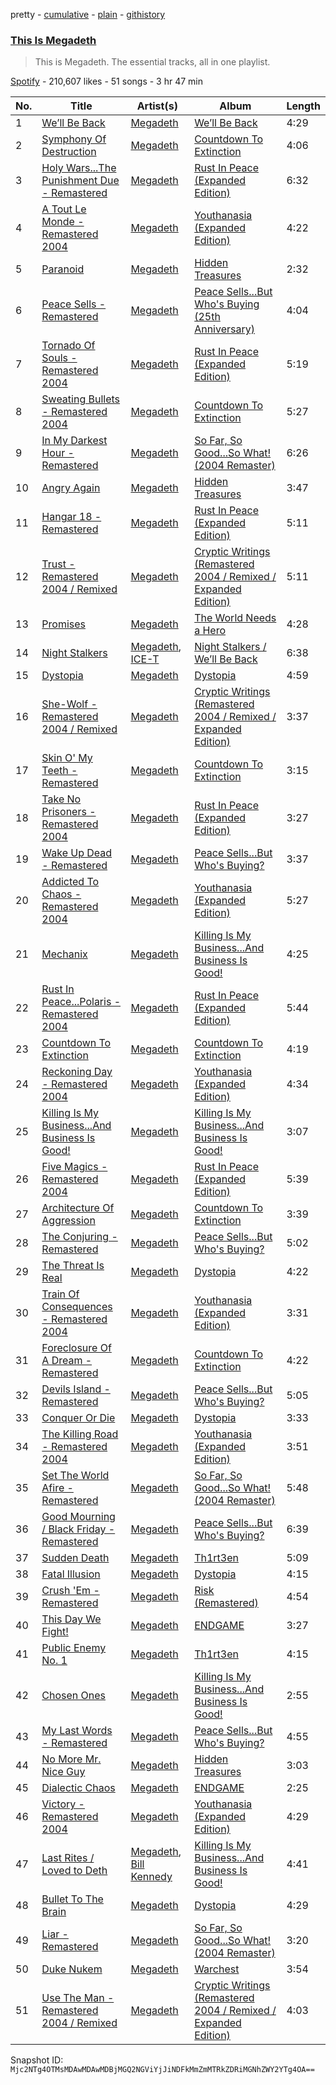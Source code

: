 pretty - [cumulative](/playlists/cumulative/37i9dQZF1DZ06evO17aFuo.md) - [plain](/playlists/plain/37i9dQZF1DZ06evO17aFuo) - [githistory](https://github.githistory.xyz/mackorone/spotify-playlist-archive/blob/main/playlists/plain/37i9dQZF1DZ06evO17aFuo)

### [This Is Megadeth](https://open.spotify.com/playlist/37i9dQZF1DZ06evO17aFuo)

> This is Megadeth\. The essential tracks, all in one playlist.

[Spotify](https://open.spotify.com/user/spotify) - 210,607 likes - 51 songs - 3 hr 47 min

| No. | Title | Artist(s) | Album | Length |
|---|---|---|---|---|
| 1 | [We’ll Be Back](https://open.spotify.com/track/4SsN1B9ZaSOFmBb4wVu1WB) | [Megadeth](https://open.spotify.com/artist/1Yox196W7bzVNZI7RBaPnf) | [We’ll Be Back](https://open.spotify.com/album/2aeNfVklb5vG8aThJMIQ69) | 4:29 |
| 2 | [Symphony Of Destruction](https://open.spotify.com/track/51TG9W3y9qyO8BY5RXKgnZ) | [Megadeth](https://open.spotify.com/artist/1Yox196W7bzVNZI7RBaPnf) | [Countdown To Extinction](https://open.spotify.com/album/1w9opfGdFtR3ulNHxnnO1e) | 4:06 |
| 3 | [Holy Wars...The Punishment Due \- Remastered](https://open.spotify.com/track/5LyRtsQLhcXmy50VXhQXXS) | [Megadeth](https://open.spotify.com/artist/1Yox196W7bzVNZI7RBaPnf) | [Rust In Peace \(Expanded Edition\)](https://open.spotify.com/album/0qaLL09EtF1hiUis7PRvaJ) | 6:32 |
| 4 | [A Tout Le Monde \- Remastered 2004](https://open.spotify.com/track/6olS0TmHmsGr0hXtcBsiVM) | [Megadeth](https://open.spotify.com/artist/1Yox196W7bzVNZI7RBaPnf) | [Youthanasia \(Expanded Edition\)](https://open.spotify.com/album/5UvUjC3G4UKSrwOeBA0qob) | 4:22 |
| 5 | [Paranoid](https://open.spotify.com/track/0WTc2jsUgF4Y2MOz0aYvsR) | [Megadeth](https://open.spotify.com/artist/1Yox196W7bzVNZI7RBaPnf) | [Hidden Treasures](https://open.spotify.com/album/3jfeL3OUh2Kimx9ZKja8fY) | 2:32 |
| 6 | [Peace Sells \- Remastered](https://open.spotify.com/track/5a2hIQWInPjqkkFiUEgxoX) | [Megadeth](https://open.spotify.com/artist/1Yox196W7bzVNZI7RBaPnf) | [Peace Sells...But Who's Buying \(25th Anniversary\)](https://open.spotify.com/album/4PqSk2iBHnsYQK0ecXjS9k) | 4:04 |
| 7 | [Tornado Of Souls \- Remastered 2004](https://open.spotify.com/track/4E5xVW505akJX0wcKj8Mpd) | [Megadeth](https://open.spotify.com/artist/1Yox196W7bzVNZI7RBaPnf) | [Rust In Peace \(Expanded Edition\)](https://open.spotify.com/album/0qaLL09EtF1hiUis7PRvaJ) | 5:19 |
| 8 | [Sweating Bullets \- Remastered 2004](https://open.spotify.com/track/6i7IXg8j7ZngiEOgBYjkhw) | [Megadeth](https://open.spotify.com/artist/1Yox196W7bzVNZI7RBaPnf) | [Countdown To Extinction](https://open.spotify.com/album/1w9opfGdFtR3ulNHxnnO1e) | 5:27 |
| 9 | [In My Darkest Hour \- Remastered](https://open.spotify.com/track/5LO0sJCkNMZYLYeGOvblLu) | [Megadeth](https://open.spotify.com/artist/1Yox196W7bzVNZI7RBaPnf) | [So Far, So Good...So What! \(2004 Remaster\)](https://open.spotify.com/album/5f4vbRLrRmoDH0zpdQnyrE) | 6:26 |
| 10 | [Angry Again](https://open.spotify.com/track/3CI1JP2ooMBSFjIy1u6Yrc) | [Megadeth](https://open.spotify.com/artist/1Yox196W7bzVNZI7RBaPnf) | [Hidden Treasures](https://open.spotify.com/album/3jfeL3OUh2Kimx9ZKja8fY) | 3:47 |
| 11 | [Hangar 18 \- Remastered](https://open.spotify.com/track/6b6uLZsoGhObYexIxnRbIb) | [Megadeth](https://open.spotify.com/artist/1Yox196W7bzVNZI7RBaPnf) | [Rust In Peace \(Expanded Edition\)](https://open.spotify.com/album/0qaLL09EtF1hiUis7PRvaJ) | 5:11 |
| 12 | [Trust \- Remastered 2004 / Remixed](https://open.spotify.com/track/5emb8RDOZtpXlw6D0eEQbz) | [Megadeth](https://open.spotify.com/artist/1Yox196W7bzVNZI7RBaPnf) | [Cryptic Writings \(Remastered 2004 / Remixed / Expanded Edition\)](https://open.spotify.com/album/208z3e7R5PgavBMdEZQcvL) | 5:11 |
| 13 | [Promises](https://open.spotify.com/track/0kAocIIQ0FP9NIKASAjVH5) | [Megadeth](https://open.spotify.com/artist/1Yox196W7bzVNZI7RBaPnf) | [The World Needs a Hero](https://open.spotify.com/album/5YFrdrFUHGgAvK8iXFxULa) | 4:28 |
| 14 | [Night Stalkers](https://open.spotify.com/track/27uMsh4uGnICXv12WQd4fN) | [Megadeth](https://open.spotify.com/artist/1Yox196W7bzVNZI7RBaPnf), [ICE\-T](https://open.spotify.com/artist/0eGh2jSWPBX5GuqIHoZJZG) | [Night Stalkers / We’ll Be Back](https://open.spotify.com/album/7E23y6lreAy6VWsxTnFx4s) | 6:38 |
| 15 | [Dystopia](https://open.spotify.com/track/0KiRc3f3OI9C7s0S1QjQNO) | [Megadeth](https://open.spotify.com/artist/1Yox196W7bzVNZI7RBaPnf) | [Dystopia](https://open.spotify.com/album/4sP7CAPrmdBD1ojBBrPxiV) | 4:59 |
| 16 | [She\-Wolf \- Remastered 2004 / Remixed](https://open.spotify.com/track/5MhNgheI9IjDxQS5XQ3Ojo) | [Megadeth](https://open.spotify.com/artist/1Yox196W7bzVNZI7RBaPnf) | [Cryptic Writings \(Remastered 2004 / Remixed / Expanded Edition\)](https://open.spotify.com/album/208z3e7R5PgavBMdEZQcvL) | 3:37 |
| 17 | [Skin O' My Teeth \- Remastered](https://open.spotify.com/track/7EFho37SrizYaQ2NVxLejd) | [Megadeth](https://open.spotify.com/artist/1Yox196W7bzVNZI7RBaPnf) | [Countdown To Extinction](https://open.spotify.com/album/1w9opfGdFtR3ulNHxnnO1e) | 3:15 |
| 18 | [Take No Prisoners \- Remastered 2004](https://open.spotify.com/track/1XFSSbQ9fApWNXZMAKllb6) | [Megadeth](https://open.spotify.com/artist/1Yox196W7bzVNZI7RBaPnf) | [Rust In Peace \(Expanded Edition\)](https://open.spotify.com/album/0qaLL09EtF1hiUis7PRvaJ) | 3:27 |
| 19 | [Wake Up Dead \- Remastered](https://open.spotify.com/track/1I3qfFMraXE0kAPtRERpok) | [Megadeth](https://open.spotify.com/artist/1Yox196W7bzVNZI7RBaPnf) | [Peace Sells...But Who's Buying?](https://open.spotify.com/album/4U8ZF5zDIRy4lBnnXBN2uO) | 3:37 |
| 20 | [Addicted To Chaos \- Remastered 2004](https://open.spotify.com/track/4Ka1hOiCQw1a5RVyzW4Xu1) | [Megadeth](https://open.spotify.com/artist/1Yox196W7bzVNZI7RBaPnf) | [Youthanasia \(Expanded Edition\)](https://open.spotify.com/album/5UvUjC3G4UKSrwOeBA0qob) | 5:27 |
| 21 | [Mechanix](https://open.spotify.com/track/2bfwYcc1FzkIym0XRkYb7F) | [Megadeth](https://open.spotify.com/artist/1Yox196W7bzVNZI7RBaPnf) | [Killing Is My Business...And Business Is Good!](https://open.spotify.com/album/0TFQuO4m3XR5pTJCFS88Qk) | 4:25 |
| 22 | [Rust In Peace...Polaris \- Remastered 2004](https://open.spotify.com/track/0803SWqmIJGvZ15B8zsewn) | [Megadeth](https://open.spotify.com/artist/1Yox196W7bzVNZI7RBaPnf) | [Rust In Peace \(Expanded Edition\)](https://open.spotify.com/album/0qaLL09EtF1hiUis7PRvaJ) | 5:44 |
| 23 | [Countdown To Extinction](https://open.spotify.com/track/1Mt6BsusgJJln2FMyGFLg1) | [Megadeth](https://open.spotify.com/artist/1Yox196W7bzVNZI7RBaPnf) | [Countdown To Extinction](https://open.spotify.com/album/1w9opfGdFtR3ulNHxnnO1e) | 4:19 |
| 24 | [Reckoning Day \- Remastered 2004](https://open.spotify.com/track/1Bw7kDeY4ZPfUo5UY18tOO) | [Megadeth](https://open.spotify.com/artist/1Yox196W7bzVNZI7RBaPnf) | [Youthanasia \(Expanded Edition\)](https://open.spotify.com/album/5UvUjC3G4UKSrwOeBA0qob) | 4:34 |
| 25 | [Killing Is My Business...And Business Is Good!](https://open.spotify.com/track/7ouSZGlGdhFjgbQpB7TZ1m) | [Megadeth](https://open.spotify.com/artist/1Yox196W7bzVNZI7RBaPnf) | [Killing Is My Business...And Business Is Good!](https://open.spotify.com/album/0TFQuO4m3XR5pTJCFS88Qk) | 3:07 |
| 26 | [Five Magics \- Remastered 2004](https://open.spotify.com/track/3tISv448Ikxvpq2ZrFyGG2) | [Megadeth](https://open.spotify.com/artist/1Yox196W7bzVNZI7RBaPnf) | [Rust In Peace \(Expanded Edition\)](https://open.spotify.com/album/0qaLL09EtF1hiUis7PRvaJ) | 5:39 |
| 27 | [Architecture Of Aggression](https://open.spotify.com/track/1BbocHcTYAu0wCS4NqgRsI) | [Megadeth](https://open.spotify.com/artist/1Yox196W7bzVNZI7RBaPnf) | [Countdown To Extinction](https://open.spotify.com/album/1w9opfGdFtR3ulNHxnnO1e) | 3:39 |
| 28 | [The Conjuring \- Remastered](https://open.spotify.com/track/0pv49erP5wxMZMnprRCqXT) | [Megadeth](https://open.spotify.com/artist/1Yox196W7bzVNZI7RBaPnf) | [Peace Sells...But Who's Buying?](https://open.spotify.com/album/4U8ZF5zDIRy4lBnnXBN2uO) | 5:02 |
| 29 | [The Threat Is Real](https://open.spotify.com/track/5qrlMOwqunICbaOZaKAoBN) | [Megadeth](https://open.spotify.com/artist/1Yox196W7bzVNZI7RBaPnf) | [Dystopia](https://open.spotify.com/album/4sP7CAPrmdBD1ojBBrPxiV) | 4:22 |
| 30 | [Train Of Consequences \- Remastered 2004](https://open.spotify.com/track/03Yv8adIIOsRACDHLUYS9l) | [Megadeth](https://open.spotify.com/artist/1Yox196W7bzVNZI7RBaPnf) | [Youthanasia \(Expanded Edition\)](https://open.spotify.com/album/5UvUjC3G4UKSrwOeBA0qob) | 3:31 |
| 31 | [Foreclosure Of A Dream \- Remastered](https://open.spotify.com/track/4goJhfQRbNfYybpYf9xmbL) | [Megadeth](https://open.spotify.com/artist/1Yox196W7bzVNZI7RBaPnf) | [Countdown To Extinction](https://open.spotify.com/album/1w9opfGdFtR3ulNHxnnO1e) | 4:22 |
| 32 | [Devils Island \- Remastered](https://open.spotify.com/track/009aJqwtazpcpmOW3YbwDx) | [Megadeth](https://open.spotify.com/artist/1Yox196W7bzVNZI7RBaPnf) | [Peace Sells...But Who's Buying?](https://open.spotify.com/album/4U8ZF5zDIRy4lBnnXBN2uO) | 5:05 |
| 33 | [Conquer Or Die](https://open.spotify.com/track/1xdmx0UEYQE5Wl7D7UUt5U) | [Megadeth](https://open.spotify.com/artist/1Yox196W7bzVNZI7RBaPnf) | [Dystopia](https://open.spotify.com/album/4sP7CAPrmdBD1ojBBrPxiV) | 3:33 |
| 34 | [The Killing Road \- Remastered 2004](https://open.spotify.com/track/0jKqcTDzbUv7chWlJiAuR5) | [Megadeth](https://open.spotify.com/artist/1Yox196W7bzVNZI7RBaPnf) | [Youthanasia \(Expanded Edition\)](https://open.spotify.com/album/5UvUjC3G4UKSrwOeBA0qob) | 3:51 |
| 35 | [Set The World Afire \- Remastered](https://open.spotify.com/track/2TLNPA3qCpcVor2cuMZ3RA) | [Megadeth](https://open.spotify.com/artist/1Yox196W7bzVNZI7RBaPnf) | [So Far, So Good...So What! \(2004 Remaster\)](https://open.spotify.com/album/5f4vbRLrRmoDH0zpdQnyrE) | 5:48 |
| 36 | [Good Mourning / Black Friday \- Remastered](https://open.spotify.com/track/36gQBgUJjbRbrMTyQUNl56) | [Megadeth](https://open.spotify.com/artist/1Yox196W7bzVNZI7RBaPnf) | [Peace Sells...But Who's Buying?](https://open.spotify.com/album/4U8ZF5zDIRy4lBnnXBN2uO) | 6:39 |
| 37 | [Sudden Death](https://open.spotify.com/track/2DbEz7cLYTUu48o5D6iCP4) | [Megadeth](https://open.spotify.com/artist/1Yox196W7bzVNZI7RBaPnf) | [Th1rt3en](https://open.spotify.com/album/7CnEVIOvZSfTF2srdqjxay) | 5:09 |
| 38 | [Fatal Illusion](https://open.spotify.com/track/7IVhAkmr7xdgRZYc1Thrna) | [Megadeth](https://open.spotify.com/artist/1Yox196W7bzVNZI7RBaPnf) | [Dystopia](https://open.spotify.com/album/4sP7CAPrmdBD1ojBBrPxiV) | 4:15 |
| 39 | [Crush 'Em \- Remastered](https://open.spotify.com/track/6q1aLwkZm2f36t1yr9JMVn) | [Megadeth](https://open.spotify.com/artist/1Yox196W7bzVNZI7RBaPnf) | [Risk \(Remastered\)](https://open.spotify.com/album/0iI53eVNLCjdlfcdngAUyH) | 4:54 |
| 40 | [This Day We Fight!](https://open.spotify.com/track/4NVzKq9K1Ryq9PSE9YyFuS) | [Megadeth](https://open.spotify.com/artist/1Yox196W7bzVNZI7RBaPnf) | [ENDGAME](https://open.spotify.com/album/0G5qC48D3MI8YBKTVwIiz1) | 3:27 |
| 41 | [Public Enemy No\. 1](https://open.spotify.com/track/0bpeXTCwvkZad3GRtFSIOT) | [Megadeth](https://open.spotify.com/artist/1Yox196W7bzVNZI7RBaPnf) | [Th1rt3en](https://open.spotify.com/album/7CnEVIOvZSfTF2srdqjxay) | 4:15 |
| 42 | [Chosen Ones](https://open.spotify.com/track/4k7JZ6mRafULcLdM9bLRNZ) | [Megadeth](https://open.spotify.com/artist/1Yox196W7bzVNZI7RBaPnf) | [Killing Is My Business...And Business Is Good!](https://open.spotify.com/album/0TFQuO4m3XR5pTJCFS88Qk) | 2:55 |
| 43 | [My Last Words \- Remastered](https://open.spotify.com/track/6VdoivAOy8oRR6Pmpw4Ux4) | [Megadeth](https://open.spotify.com/artist/1Yox196W7bzVNZI7RBaPnf) | [Peace Sells...But Who's Buying?](https://open.spotify.com/album/4U8ZF5zDIRy4lBnnXBN2uO) | 4:55 |
| 44 | [No More Mr\. Nice Guy](https://open.spotify.com/track/48xclRgatXaAZQVIc6DYcT) | [Megadeth](https://open.spotify.com/artist/1Yox196W7bzVNZI7RBaPnf) | [Hidden Treasures](https://open.spotify.com/album/3jfeL3OUh2Kimx9ZKja8fY) | 3:03 |
| 45 | [Dialectic Chaos](https://open.spotify.com/track/2Sl9U6mLbNeaE9lT9C32Td) | [Megadeth](https://open.spotify.com/artist/1Yox196W7bzVNZI7RBaPnf) | [ENDGAME](https://open.spotify.com/album/0G5qC48D3MI8YBKTVwIiz1) | 2:25 |
| 46 | [Victory \- Remastered 2004](https://open.spotify.com/track/4kPF8KNfCkQQkL22YoOJir) | [Megadeth](https://open.spotify.com/artist/1Yox196W7bzVNZI7RBaPnf) | [Youthanasia \(Expanded Edition\)](https://open.spotify.com/album/5UvUjC3G4UKSrwOeBA0qob) | 4:29 |
| 47 | [Last Rites / Loved to Deth](https://open.spotify.com/track/4uAcTDOyAy9T0T5Yw2Z3CC) | [Megadeth](https://open.spotify.com/artist/1Yox196W7bzVNZI7RBaPnf), [Bill Kennedy](https://open.spotify.com/artist/5Dm0dq1qSRHVJebBc3w7x8) | [Killing Is My Business...And Business Is Good!](https://open.spotify.com/album/0TFQuO4m3XR5pTJCFS88Qk) | 4:41 |
| 48 | [Bullet To The Brain](https://open.spotify.com/track/1BHuqBlRXw9MC1scsNCdXS) | [Megadeth](https://open.spotify.com/artist/1Yox196W7bzVNZI7RBaPnf) | [Dystopia](https://open.spotify.com/album/4sP7CAPrmdBD1ojBBrPxiV) | 4:29 |
| 49 | [Liar \- Remastered](https://open.spotify.com/track/5JFaPs5z9eQgj9zqQB8wGQ) | [Megadeth](https://open.spotify.com/artist/1Yox196W7bzVNZI7RBaPnf) | [So Far, So Good...So What! \(2004 Remaster\)](https://open.spotify.com/album/5f4vbRLrRmoDH0zpdQnyrE) | 3:20 |
| 50 | [Duke Nukem](https://open.spotify.com/track/3VowFZMqNlHzSIa2MA2kwM) | [Megadeth](https://open.spotify.com/artist/1Yox196W7bzVNZI7RBaPnf) | [Warchest](https://open.spotify.com/album/0hjcoB3dyY4BNonhEqdoRq) | 3:54 |
| 51 | [Use The Man \- Remastered 2004 / Remixed](https://open.spotify.com/track/5VANqRRzSEkEuAi4oO9yag) | [Megadeth](https://open.spotify.com/artist/1Yox196W7bzVNZI7RBaPnf) | [Cryptic Writings \(Remastered 2004 / Remixed / Expanded Edition\)](https://open.spotify.com/album/208z3e7R5PgavBMdEZQcvL) | 4:03 |

Snapshot ID: `Mjc2NTg4OTMsMDAwMDAwMDBjMGQ2NGViYjJiNDFkMmZmMTRkZDRiMGNhZWY2YTg4OA==`
